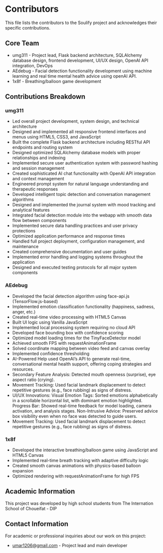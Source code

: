 # Contributors

This file lists the contributors to the Soulify project and acknowledges their specific contributions.

## Core Team

- umg311 - Project lead, Flask backend architecture, SQLAlchemy database design, frontend development, UI/UX design, OpenAI API integration, DevOps
- AEdebug - Facial detection functionality development using machine learning and real time mental health advice using openAI API.
- 1x8f - Breathing/balloon game development

## Contributions Breakdown

### umg311
- Led overall project development, system design, and technical architecture
- Designed and implemented all responsive frontend interfaces and menus using HTML5, CSS3, and JavaScript
- Built the complete Flask backend architecture including RESTful API endpoints and routing system
- Designed optimized SQLAlchemy database models with proper relationships and indexing
- Implemented secure user authentication system with password hashing and session management
- Created sophisticated AI chat functionality with OpenAI API integration and context management
- Engineered prompt system for natural language understanding and therapeutic responses
- Developed intelligent topic detection and conversation management algorithms
- Designed and implemented the journal system with mood tracking and analytical features
- Integrated facial detection module into the webapp with smooth data flow between components
- Implemented secure data handling practices and user privacy protections
- Optimized application performance and response times
- Handled full project deployment, configuration management, and maintenance
- Created comprehensive documentation and user guides
- Implemented error handling and logging systems throughout the application
- Designed and executed testing protocols for all major system components

### AEdebug
- Developed the facial detection algorithm using face-api.js (TensorFlow.js-based)
- Implemented emotion classification functionality (happiness, sadness, anger, etc.)
- Created real-time video processing with HTML5 Canvas
- Built UI logic using Vanilla JavaScript
- Implemented local processing system requiring no cloud API
- Developed face bounding box with confidence scoring
- Optimized model loading times for the TinyFaceDetector model
- Achieved smooth FPS with requestAnimationFrame
- Solved coordinate mapping between video feed and canvas overlay
- Implemented confidence thresholding
- AI-Powered Help used OpenAI’s API to generate real-time, conversational mental health support, offering coping strategies and resources.
- Secondary Feature Analysis: Detected mouth openness (surprise), eye aspect ratio (crying).
- Movement Tracking: Used facial landmark displacement to detect repetitive gestures (e.g., face rubbing) as signs of distress.
- UI/UX Innovations: Visual Emotion Tags: Sorted emotions alphabetically in a scrollable horizontal list, with dominant emotion highlighted. Progress Bar: Showed real-time feedback for model loading, camera activation, and analysis stages. Non-Intrusive Advice: 
  Preserved advice box visibility even when no face was detected to guide users.
- Movement Tracking: Used facial landmark displacement to detect repetitive gestures (e.g., face rubbing) as signs of distress.

### 1x8f
- Developed the interactive breathing/balloon game using JavaScript and HTML5 Canvas
- Implemented real-time breath tracking with adaptive difficulty logic
- Created smooth canvas animations with physics-based balloon expansion
- Optimized rendering with requestAnimationFrame for high FPS

## Academic Information

This project was developed by high school students from The Internation School of Choueifat - DIP

## Contact Information

For academic or professional inquiries about our work on this project:
- umar1206@gmail.com - Project lead and main developer

